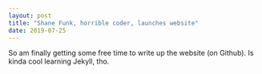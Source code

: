 ```yaml
---
layout: post
title: "Shane Funk, horrible coder, launches website"
date: 2019-07-25
---
```


So am finally getting some free time to write up the website (on Github).
Is kinda cool learning Jekyll, tho.